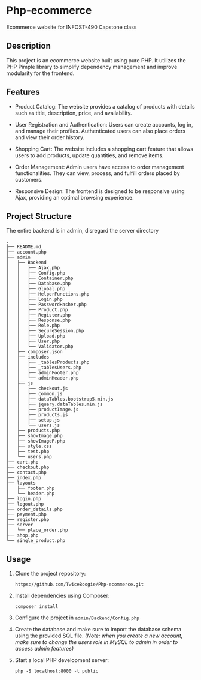 # Php-ecommerce

Ecommerce website for INFOST-490 Capstone class

## Description

This project is an ecommerce website built using pure PHP. It utilizes the PHP Pimple library to simplify dependency management and improve modularity for the frontend.

## Features

- Product Catalog: The website provides a catalog of products with details such as title, description, price, and availability.

- User Registration and Authentication: Users can create accounts, log in, and manage their profiles. Authenticated users can also place orders and view their order history.

- Shopping Cart: The website includes a shopping cart feature that allows users to add products, update quantities, and remove items.

- Order Management: Admin users have access to order management functionalities. They can view, process, and fulfill orders placed by customers.

- Responsive Design: The frontend is designed to be responsive using Ajax, providing an optimal browsing experience.

## Project Structure

The entire backend is in admin, disregard the server directory

```
.
├── README.md
├── account.php
├── admin
│   ├── Backend
│   │   ├── Ajax.php
│   │   ├── Config.php
│   │   ├── Container.php
│   │   ├── Database.php
│   │   ├── Global.php
│   │   ├── HelperFunctions.php
│   │   ├── Login.php
│   │   ├── PasswordHasher.php
│   │   ├── Product.php
│   │   ├── Register.php
│   │   ├── Response.php
│   │   ├── Role.php
│   │   ├── SecureSession.php
│   │   ├── Upload.php
│   │   ├── User.php
│   │   └── Validator.php
│   ├── composer.json
│   ├── includes
│   │   ├── _tablesProducts.php
│   │   ├── _tablesUsers.php
│   │   ├── adminFooter.php
│   │   └── adminHeader.php
│   ├── js
│   │   ├── checkout.js
│   │   ├── common.js
│   │   ├── dataTables.bootstrap5.min.js
│   │   ├── jquery.dataTables.min.js
│   │   ├── productImage.js
│   │   ├── products.js
│   │   ├── setup.js
│   │   └── users.js
│   ├── products.php
│   ├── showImage.php
│   ├── showImageP.php
│   ├── style.css
│   ├── test.php
│   └── users.php
├── cart.php
├── checkout.php
├── contact.php
├── index.php
├── layouts
│   ├── footer.php
│   └── header.php
├── login.php
├── logout.php
├── order_details.php
├── payment.php
├── register.php
├── server
│   └── place_order.php
├── shop.php
└── single_product.php
```

## Usage

1. Clone the project repository:

   ```
   https://github.com/TwiceBoogie/Php-ecommerce.git
   ```

2. Install dependencies using Composer:
   ```
   composer install
   ```
3. Configure the project in `admin/Backend/Config.php`
4. Create the database and make sure to import the database schema using the provided SQL file. _(Note: when you create a new account, make sure to change the users role in MySQL to admin in order to access admin features)_
5. Start a local PHP development server:
   ```
   php -S localhost:8000 -t public
   ```

